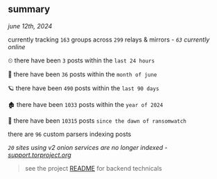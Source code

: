 
## summary
_june 12th, 2024_

currently tracking `163` groups across `299` relays & mirrors - _`63` currently online_

⏲ there have been `3` posts within the `last 24 hours`

🦈 there have been `36` posts within the `month of june`

🪐 there have been `490` posts within the `last 90 days`

🏚 there have been `1033` posts within the `year of 2024`

🦕 there have been `10315` posts `since the dawn of ransomwatch`

there are `96` custom parsers indexing posts

_`20` sites using v2 onion services are no longer indexed - [support.torproject.org](https://support.torproject.org/onionservices/v2-deprecation/)_

> see the project [README](https://github.com/joshhighet/ransomwatch#ransomwatch--) for backend technicals
